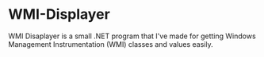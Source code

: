 # WMI-Displayer
WMI Disaplayer is a small .NET program that I've made for getting Windows Management Instrumentation (WMI) classes and values easily. 
